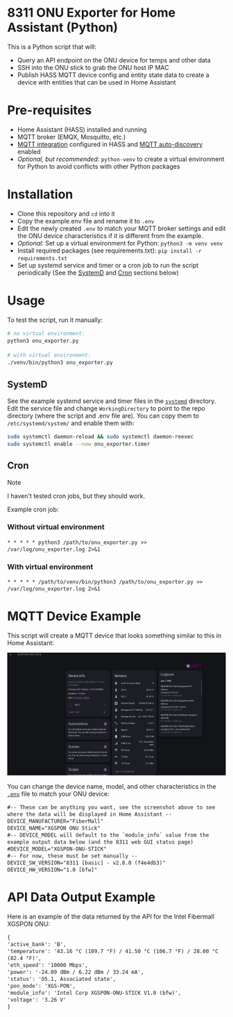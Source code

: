 # 8311 ONU Exporter for Home Assistant (Python)
This is a Python script that will:
- Query an API endpoint on the ONU device for temps and other data
- SSH into the ONU stick to grab the ONU host IP MAC
- Publish HASS MQTT device config and entity state data to create a device with entities that can be used in Home Assistant

# Pre-requisites
- Home Assistant (HASS) installed and running
- MQTT broker (EMQX, Mosquitto, etc.)
- [MQTT integration](https://www.home-assistant.io/integrations/mqtt/) configured in HASS and [MQTT auto-discovery](https://www.home-assistant.io/integrations/mqtt/#mqtt-discovery) enabled
- _Optional, but recommended:_ `python-venv` to create a virtual environment for Python to avoid conflicts with other Python packages

# Installation
- Clone this repository and `cd` into it
- Copy the example.env file and rename it to `.env`
- Edit the newly created `.env` to match your MQTT broker settings and edit the ONU device characteristics if it is different from the example.
- _Optional:_ Set up a virtual environment for Python: `python3 -m venv venv`
- Install required packages (see requirements.txt): `pip install -r requirements.txt`
- Set up systemd service and timer or a cron job to run the script periodically (See the [SystemD](#systemd) and [Cron](#cron) sections below)

# Usage
To test the script, run it manually:

```bash
# no virtual environment:
python3 onu_exporter.py

# with virtual environment:
./venv/bin/python3 onu_exporter.py
```

## SystemD
See the example systemd service and timer files in the [`systemd`](./systemd) directory. 
Edit the service file and change `WorkingDirectory` to point to the repo directory (where the script and .env file are). 
You can copy them to `/etc/systemd/system/` and enable them with:

```bash
sudo systemctl daemon-reload && sudo systemctl daemon-reexec
sudo systemctl enable --now onu_exporter.timer
```

## Cron
>[!NOTE]
> I haven't tested cron jobs, but they should work.

Example cron job:

### Without virtual environment
```
* * * * * python3 /path/to/onu_exporter.py >> /var/log/onu_exporter.log 2>&1
```

### With virtual environment
```
* * * * * /path/to/venv/bin/python3 /path/to/onu_exporter.py >> /var/log/onu_exporter.log 2>&1
```

# MQTT Device Example

This script will create a MQTT device that looks something similar to this in Home Assistant:

![MQTT Device Example](./docs/assets/mqtt_device.png)

You can change the device name, model, and other characteristics in the [`.env`](./example.env) file to match your ONU device:

```dotenv
#-- These can be anything you want, see the screenshot above to see where the data will be displayed in Home Assistant --
DEVICE_MANUFACTURER="FiberMall"
DEVICE_NAME="XGSPON ONU Stick"
#-- DEVICE_MODEL will default to the `module_info` value from the example output data below (and the 8311 web GUI status page)
#DEVICE_MODEL="XGSPON-ONU-STICK"
#-- For now, these must be set manually --
DEVICE_SW_VERSION="8311 [basic] - v2.8.0 (f4e4db3)"
DEVICE_HW_VERSION="1.0 [bfw]"
```

# API Data Output Example
Here is an example of the data returned by the API for the Intel Fibermall XGSPON ONU:

```
{
'active_bank': 'B', 
'temperature': '43.16 °C (109.7 °F) / 41.50 °C (106.7 °F) / 28.00 °C (82.4 °F)', 
'eth_speed': '10000 Mbps', 
'power': '-24.09 dBm / 6.22 dBm / 33.24 mA', 
'status': 'O5.1, Associated state', 
'pon_mode': 'XGS-PON', 
'module_info': 'Intel Corp XGSPON-ONU-STICK V1.0 (bfw)', 
'voltage': '3.26 V'
}
```